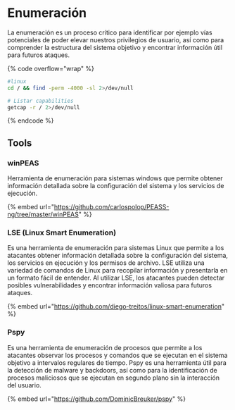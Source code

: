 # Enumeración

La enumeración es un proceso crítico para identificar por ejemplo vías potenciales de poder elevar nuestros privilegios de usuario, así como para comprender la estructura del sistema objetivo y encontrar información útil para futuros ataques.

{% code overflow="wrap" %}
```bash
#linux
cd / && find -perm -4000 -sl 2>/dev/null

# Listar capabilities
getcap -r / 2>/dev/null
```
{% endcode %}

##

## Tools

### winPEAS

Herramienta de enumeración para sistemas windows que permite obtener información detallada sobre la configuración del sistema y los servicios de ejecución.

{% embed url="https://github.com/carlospolop/PEASS-ng/tree/master/winPEAS" %}

### **LSE** (**Linux Smart Enumeration**)

Es una herramienta de enumeración para sistemas Linux que permite a los atacantes obtener información detallada sobre la configuración del sistema, los servicios en ejecución y los permisos de archivo. LSE utiliza una variedad de comandos de Linux para recopilar información y presentarla en un formato fácil de entender. Al utilizar LSE, los atacantes pueden detectar posibles vulnerabilidades y encontrar información valiosa para futuros ataques.

{% embed url="https://github.com/diego-treitos/linux-smart-enumeration" %}

### **Pspy**

Es una herramienta de enumeración de procesos que permite a los atacantes observar los procesos y comandos que se ejecutan en el sistema objetivo a intervalos regulares de tiempo. Pspy es una herramienta útil para la detección de malware y backdoors, así como para la identificación de procesos maliciosos que se ejecutan en segundo plano sin la interacción del usuario.

{% embed url="https://github.com/DominicBreuker/pspy" %}





